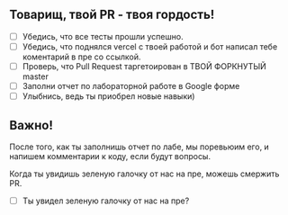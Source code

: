 ## Товарищ, твой PR - твоя гордость!

- [ ] Убедись, что все тесты прошли успешно.
- [ ] Убедись, что поднялся vercel с твоей работой и бот написал тебе коментарий в пре со ссылкой.
- [ ] Проверь, что Pull Request таргетоирован в ТВОЙ ФОРКНУТЫЙ master
- [ ] Заполни отчет по лабораторной работе в Google форме
- [ ] Улыбнись, ведь ты приобрел новые навыки)

## Важно!

После того, как ты заполнишь отчет по лабе, мы поревьюим его, и напишем комментарии к коду, если будут вопросы.

Когда ты увидишь зеленую галочку от нас на пре, можешь смержить PR.

- [ ] Ты увидел зеленую галочку от нас на пре?

